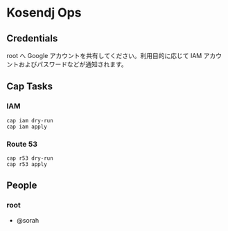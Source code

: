 # Kosendj Ops

## Credentials

root へ Google アカウントを共有してください。利用目的に応じて IAM アカウントおよびパスワードなどが通知されます。

## Cap Tasks

### IAM

```
cap iam dry-run
cap iam apply
```

### Route 53

```
cap r53 dry-run
cap r53 apply
```

## People

### root

- @sorah
